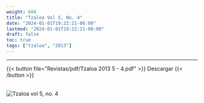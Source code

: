 ```yaml
---
weight: 604
title: "Tzaloa Vol 5, No. 4"
date: "2024-01-01T19:22:21-06:00"
lastmod: "2024-01-01T19:22:21-06:00"
draft: false
toc: true
tags: ["tzaloa", "2013"]
---
```

- - - - - - - - -
{{< button file="Revistas/pdf/Tzaloa 2013 5 - 4.pdf" >}}   Descargar {{< /button >}} 
######
![Tzaloa vol 5, no. 4](images/portada/5-4.jpeg)
